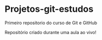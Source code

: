 # Projetos-git-estudos
Primeiro repositorio do curso de Git e GitHub 

Repositório criado durante uma  aula ao vivo! 

